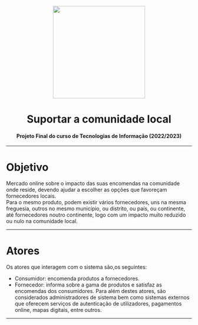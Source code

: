 <p align="center">
    <img src="https://pt.freelogodesign.org/assets/img/categories/10/logo-img-01.svg" width="250">
</p> 

# <h1 align="center">Suportar a comunidade local</h1>
<h4 align="center">Projeto Final do curso de Tecnologias de Informação (2022/2023)</h4> 

<hr>

# Objetivo
Mercado online sobre o impacto das suas encomendas na comunidade onde reside, devendo ajudar a escolher as opções que favoreçam fornecedores locais. <br>
Para o mesmo produto, podem existir vários fornecedores, uns na mesma freguesia, outros no mesmo município, ou distrito, ou país, ou continente, até fornecedores noutro continente, logo com um impacto muito reduzido ou nulo na comunidade local.

<hr> 

# Atores 
Os atores que interagem com o sistema são,os seguintes: 
* Consumidor: encomenda produtos a fornecedores.
* Fornecedor: informa sobre a gama de produtos e satisfaz as encomendas dos consumidores.
Para além destes atores, são considerados administradores de sistema bem como sistemas externos que oferecem serviços de autenticação de utilizadores,
pagamentos online, mapas digitais, entre outros. 

<hr> 


